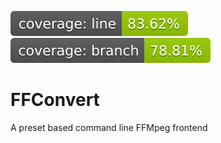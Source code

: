![lines](https://raw.githubusercontent.com/webmaster442/FFConvert/main/coverage-badge-line.svg)
![branch](https://raw.githubusercontent.com/webmaster442/FFConvert/main/coverage-badge-branch.svg)

# FFConvert
A preset based command line FFMpeg frontend
